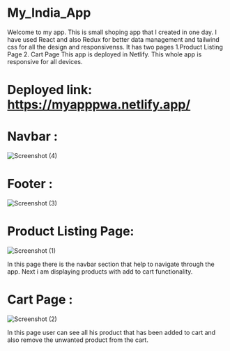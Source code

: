 # My_India_App

Welcome to my app. This is small shoping app that I created in one day. I have used React and also Redux for better data management and tailwind css for all the design and responsivenss.
It has two pages
1.Product Listing Page
2. Cart Page
This app is deployed in Netlify. This whole app is responsive for all devices.

# Deployed link: https://myapppwa.netlify.app/

# Navbar :
![Screenshot (4)](https://github.com/Sudip-C/My_India_App/assets/110247476/8d7013b0-0267-4bcd-8526-ef7afe1514eb)

# Footer :
![Screenshot (3)](https://github.com/Sudip-C/My_India_App/assets/110247476/d2adb0e0-9277-453f-a79e-c79087296fc1)


# Product Listing Page:
![Screenshot (1)](https://github.com/Sudip-C/My_India_App/assets/110247476/240bc411-0567-488e-a0d6-3aad832f8c1a)

In this page there is the navbar section that help to navigate through the app.
Next i am displaying products with add to cart functionality.

# Cart Page :
![Screenshot (2)](https://github.com/Sudip-C/My_India_App/assets/110247476/6e7c15d3-56c8-4c29-b331-a4fcb7caedc8)

In this page user can see all his product that has been added to cart and also remove the unwanted product from the cart.


